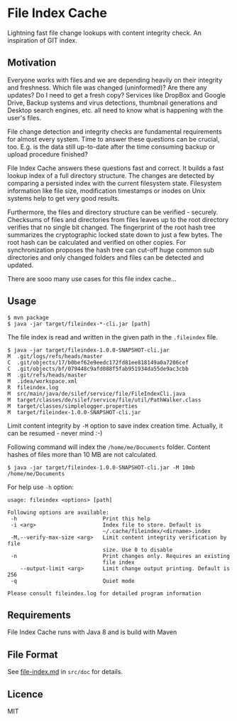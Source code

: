 # File Index Cache

Lightning fast file change lookups with content integrity check. An inspiration of
GIT index.

## Motivation
 
Everyone works with files and we are depending heavily on their integrity and 
freshness. Which file was changed (uninformed)? Are there any updates? Do I need
to get a fresh copy? Services like DropBox and Google Drive, Backup systems and 
virus detections, thumbnail generations and Desktop search engines, etc. all need 
to know what is happening with the user's files.

File change detection and integrity checks are fundamental requirements for 
almost every system. Time to answer these questions can be crucial, too. E.g. is
the data still up-to-date after the time consuming backup or upload procedure 
finished?

File Index Cache answers these questions fast and correct. It builds a fast 
lookup index of a full directory structure. The changes are detected by comparing
a persisted index with the current filesystem state. Filesystem information like
file size, modification timestamps or inodes on Unix systems help to get very good 
results.

Furthermore, the files and directory structure can be verified - securely. Checksums of
files and directories from files leaves up to the root directory verifies that no 
single bit changed. The fingerprint of the root hash tree summarizes the cryptographic 
locked state down to just a few bytes. The root hash can be calculated and verified
on other copies. For synchronization proposes the hash tree can cut-off huge common 
sub directories and only changed folders and files can be detected and updated.

There are sooo many use cases for this file index cache...

## Usage

    $ mvn package
    $ java -jar target/fileindex-*-cli.jar [path]
    
The file index is read and written in the given path in the `.fileindex` file.

    $ java -jar target/fileindex-1.0.0-SNAPSHOT-cli.jar 
    M  .git/logs/refs/heads/master
    C  .git/objects/17/b0bef62e9eedc172fd81ee818149a0a7206cef
    C  .git/objects/bf/079448c9afd088f5fab951934da55de9ac3cbb
    M  .git/refs/heads/master
    M  .idea/workspace.xml
    R  fileindex.log
    M  src/main/java/de/silef/service/file/FileIndexCli.java
    M  target/classes/de/silef/service/file/util/PathWalker.class
    M  target/classes/simplelogger.properties
    M  target/fileindex-1.0.0-SNAPSHOT-cli.jar

Limit content integrity by `-M` option to save index creation time. Actually, it
can be resumed - never mind :-)

Following command will index the `/home/me/Documents` folder. Content hashes of 
files more than 10 MB are not calculated. 

    $ java -jar target/fileindex-1.0.0-SNAPSHOT-cli.jar -M 10mb /home/me/Documents

For help use `-h` option:
 
    usage: fileindex <options> [path]

    Following options are available:
     -h                           Print this help
     -i <arg>                     Index file to store. Default is
                                  ~/.cache/fileindex/<dirname>.index
     -M,--verify-max-size <arg>   Limit content integrity verification by file
                                  size. Use 0 to disable
     -n                           Print changes only. Requires an existing
                                  file index
        --output-limit <arg>      Limit change output printing. Default is 256
     -q                           Quiet mode
    
    Please consult fileindex.log for detailed program information

## Requirements

File Index Cache runs with Java 8 and is build with Maven

## File Format

See [file-index.md](src/doc/file-index.md) in `src/doc` for details.

## Licence

MIT